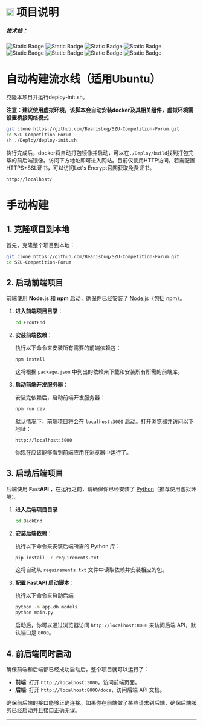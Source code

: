 # <img src="https://upload.wikimedia.org/wikipedia/en/d/d7/Shenzhen_University_Logo.svg" width=20> 项目说明

##### 技术栈：

![Static Badge](https://img.shields.io/badge/NextJS-blue?style=social&logo=nextdotjs&logoColor=%23000000)  ![Static Badge](https://img.shields.io/badge/FastAPI-blue?style=social&logo=fastapi&logoColor=%23009688)  ![Static Badge](https://img.shields.io/badge/TypeScript-blue?style=social&logo=typescript&logoColor=%233178C6)  ![Static Badge](https://img.shields.io/badge/SQLite-blue?style=social&logo=sqlite&logoColor=%23003B57)  ![Static Badge](https://img.shields.io/badge/Steam-blue?style=social&logo=steam&logoColor=%23000000)  ![Static Badge](https://img.shields.io/badge/TailwindCSS-blue?style=social&logo=tailwindcss&logoColor=%2306B6D4)  ![Static Badge](https://img.shields.io/badge/Nginx-blue?style=social&logo=nginx&logoColor=%23009688)  ![Static Badge](https://img.shields.io/badge/Docker-blue?style=social&logo=docker&logoColor=%23009688)

# 自动构建流水线（适用Ubuntu）

克隆本项目并运行deploy-init.sh。

**注意：建议使用虚拟环境，该脚本会自动安装docker及其相关组件，虚拟环境需设置桥接网络模式**

```bash
git clone https://github.com/Bearisbug/SZU-Competition-Forum.git
cd SZU-Competition-Forum
sh ./Deploy/deploy-init.sh
```

执行完成后，docker将自动打包镜像并启动，可以在`./Deploy/build`找到打包完毕的前后端镜像。访问下方地址即可进入网站。目前仅使用HTTP访问，若需配置HTTPS+SSL证书，可以访问Let's Encrypt官网获取免费证书。

   ```text
   http://localhost/
   ```

# 手动构建

## 1. 克隆项目到本地

首先，克隆整个项目到本地：

```bash
git clone https://github.com/Bearisbug/SZU-Competition-Forum.git
cd SZU-Competition-Forum
```

## 2. 启动前端项目

前端使用 **Node.js** 和 **npm** 启动，确保你已经安装了 [Node.js](https://nodejs.org/)（包括 npm）。

1. **进入前端项目目录**：
   
   ```bash
   cd FrontEnd
   ```
2. **安装前端依赖**：
   
   执行以下命令来安装所有需要的前端依赖包：
   
   ```bash
   npm install
   ```
   
   这将根据 `package.json` 中列出的依赖来下载和安装所有所需的前端库。
3. **启动前端开发服务器**：
   
   安装完依赖后，启动前端开发服务器：
   
   ```bash
   npm run dev
   ```
   
   默认情况下，前端项目将会在 `localhost:3000` 启动。打开浏览器并访问以下地址：
   
   ```text
   http://localhost:3000
   ```
   
   你现在应该能够看到前端应用在浏览器中运行了。

## 3. 启动后端项目

后端使用 **FastAPI** ，在运行之前，请确保你已经安装了 [Python](https://www.python.org/)（推荐使用虚拟环境）。

1. **进入后端项目目录**：
   
   ```bash
   cd BackEnd
   ```
2. **安装后端依赖**：
   
   执行以下命令来安装后端所需的 Python 库：
   
   ```bash
   pip install -r requirements.txt
   ```
   
   这将自动从 `requirements.txt` 文件中读取依赖并安装相应的包。
3. **配置 FastAPI 启动脚本**：
   
   执行以下命令来启动后端
   ```bash
   python -m app.db.models
   python main.py
   ```
   启动后，你可以通过浏览器访问 `http://localhost:8000` 来访问后端 API，默认端口是 `8000`。

## 4. 前后端同时启动

确保前端和后端都已经成功启动后，整个项目就可以运行了：

- **前端**: 打开 `http://localhost:3000`，访问前端页面。
- **后端**: 打开 `http://localhost:8000/docs`，访问后端 API 文档。

确保前后端的接口能够正确连接。如果你在前端做了某些请求到后端，确保后端服务已经启动并且接口正确无误。

---
